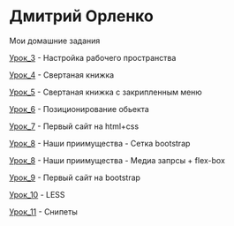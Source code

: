 # Дмитрий Орленко
Мои домашние задания

[Урок_3](https://diversiz.github.io/lesson_3/lesson_3.jpg) - Настройка рабочего пространства

[Урок_4](https://diversiz.github.io/lesson_4/index.html) - Свертаная книжка 

[Урок_5](https://diversiz.github.io/lesson_5/index.html) - Свертаная книжка с закрипленным меню

[Урок_6](https://diversiz.github.io/lesson_6/index.html) - Позиционирование обьекта

[Урок_7](https://diversiz.github.io/lesson_7/index.html) - Первый сайт на html+css

[Урок_8](https://diversiz.github.io/lesson_8_on_bootstrap/index.html) - Наши приимущества - Сетка bootstrap

[Урок_8](https://diversiz.github.io/lesson_8_off_bootstrap/index.html) - Наши приимущества - Медиа запрсы + flex-box

[Урок_9](https://diversiz.github.io/lesson_9/index.html) - Первый сайт на bootstrap

[Урок_10](https://diversiz.github.io/lesson_10/lesson_10.less) - LESS

[Урок_11](https://diversiz.github.io/lesson_11/index.html) - Снипеты


